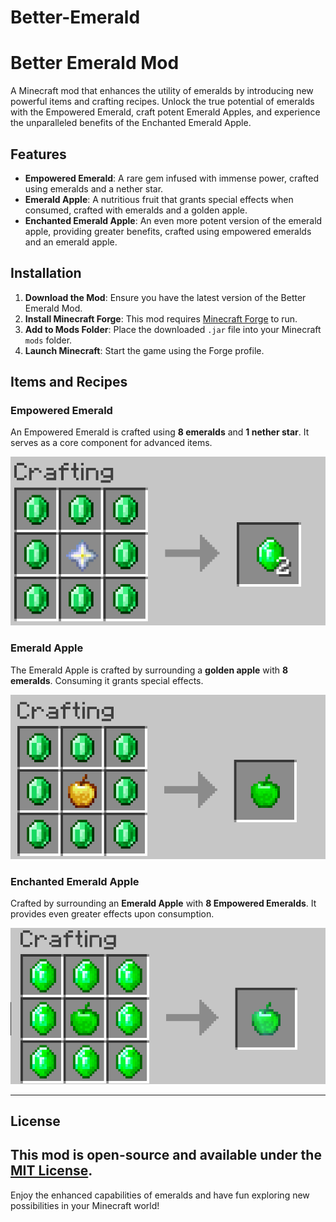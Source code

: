 # Better-Emerald
# Better Emerald Mod

A Minecraft mod that enhances the utility of emeralds by introducing new powerful items and crafting recipes. Unlock the true potential of emeralds with the Empowered Emerald, craft potent Emerald Apples, and experience the unparalleled benefits of the Enchanted Emerald Apple.

## Features

- **Empowered Emerald**: A rare gem infused with immense power, crafted using emeralds and a nether star.
- **Emerald Apple**: A nutritious fruit that grants special effects when consumed, crafted with emeralds and a golden apple.
- **Enchanted Emerald Apple**: An even more potent version of the emerald apple, providing greater benefits, crafted using empowered emeralds and an emerald apple.

## Installation

1. **Download the Mod**: Ensure you have the latest version of the Better Emerald Mod.
2. **Install Minecraft Forge**: This mod requires [Minecraft Forge](https://files.minecraftforge.net/) to run.
3. **Add to Mods Folder**: Place the downloaded `.jar` file into your Minecraft `mods` folder.
4. **Launch Minecraft**: Start the game using the Forge profile.

## Items and Recipes

### Empowered Emerald

An Empowered Emerald is crafted using **8 emeralds** and **1 nether star**. It serves as a core component for advanced items.

![Empowered Emerald](./recipes/Empowered_Emerald.png)
### Emerald Apple

The Emerald Apple is crafted by surrounding a **golden apple** with **8 emeralds**. Consuming it grants special effects.

![Emerald Apple](./recipes/Emerald_Apple.png)

### Enchanted Emerald Apple

Crafted by surrounding an **Emerald Apple** with **8 Empowered Emeralds**. It provides even greater effects upon consumption.

![Enchanted Emerald Apple](./recipes/Enchanted_Emerald_Apple.png)

---

## License

This mod is open-source and available under the [MIT License](LICENSE).
---

Enjoy the enhanced capabilities of emeralds and have fun exploring new possibilities in your Minecraft world!